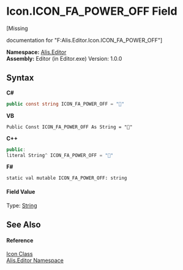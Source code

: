 # Icon.ICON_FA_POWER_OFF Field
 

\[Missing <summary> documentation for "F:Alis.Editor.Icon.ICON_FA_POWER_OFF"\]

**Namespace:**&nbsp;<a href="b150ade4-39de-a232-5f06-d3cdc1b2c538">Alis.Editor</a><br />**Assembly:**&nbsp;Editor (in Editor.exe) Version: 1.0.0

## Syntax

**C#**<br />
``` C#
public const string ICON_FA_POWER_OFF = ""
```

**VB**<br />
``` VB
Public Const ICON_FA_POWER_OFF As String = ""
```

**C++**<br />
``` C++
public:
literal String^ ICON_FA_POWER_OFF = ""
```

**F#**<br />
``` F#
static val mutable ICON_FA_POWER_OFF: string
```


#### Field Value
Type: <a href="https://docs.microsoft.com/dotnet/api/system.string" target="_blank">String</a>

## See Also


#### Reference
<a href="cc0f883c-67f8-f772-c6d7-a60b129f22a7">Icon Class</a><br /><a href="b150ade4-39de-a232-5f06-d3cdc1b2c538">Alis.Editor Namespace</a><br />